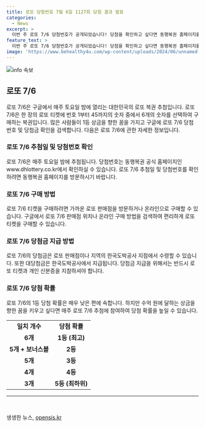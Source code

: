 ```yaml
---
title: 로또 당첨번호 7월 6일 1127회 당첨 결과 발표
categories:
  - News
excerpt: >
  이번 주 로또 7/6 당첨번호가 공개되었습니다! 당첨을 확인하고 싶다면 동행복권 홈페이지를 방문해주세요. www.dhlottery.co.kr
feature_text: >
  이번 주 로또 7/6 당첨번호가 공개되었습니다! 당첨을 확인하고 싶다면 동행복권 홈페이지를 방문해주세요. www.dhlottery.co.kr
image: 'https://www.behealthy4u.com/wp-content/uploads/2024/06/unnamed-file.png'
---
```


<p><img src="https://www.behealthy4u.com/wp-content/uploads/2024/06/unnamed-file.png" alt="info 속보" /></p>

<h2 data-ke-size="size26">로또 7/6</h2>

<p data-ke-size="size16">로또 7/6은 구글에서 매주 토요일 밤에 열리는 대한민국의 로또 복권 추첨입니다. 로또 7/6은 한 장의 로또 티켓에 번호 1부터 45까지의 숫자 중에서 6개의 숫자를 선택하여 구매하는 복권입니다. 많은 사람들이 1등 상금을 향한 꿈을 가지고 구글에 로또 7/6 당첨 번호 및 당첨금 확인을 검색합니다. 다음은 로또 7/6에 관한 자세한 정보입니다.</p>

<h3>로또 7/6 추첨일 및 당첨번호 확인</h3>

<p data-ke-size="size16">로또 7/6은 매주 토요일 밤에 추첨됩니다. 당첨번호는 동행복권 공식 홈페이지인 www.dhlottery.co.kr에서 확인하실 수 있습니다. 로또 7/6 추첨일 및 당첨번호를 확인하려면 동행복권 홈페이지를 방문하시기 바랍니다.</p>

<h3>로또 7/6 구매 방법</h3>

<p data-ke-size="size16">로또 7/6 티켓을 구매하려면 가까운 로또 판매점을 방문하거나 온라인으로 구매할 수 있습니다. 구글에서 로또 7/6 판매점 위치나 온라인 구매 방법을 검색하여 편리하게 로또 티켓을 구매할 수 있습니다.</p>

<h3>로또 7/6 당첨금 지급 방법</h3>

<p data-ke-size="size16">로또 7/6의 당첨금은 로또 판매점이나 지역의 한국도박공사 지점에서 수령할 수 있습니다. 또한 대당첨금은 한국도박공사에서 지급됩니다. 당첨금 지급을 위해서는 반드시 로또 티켓과 개인 신분증을 지참하셔야 합니다.</p>

<h3>로또 7/6 당첨 확률</h3>

<p data-ke-size="size16">로또 7/6의 1등 당첨 확률은 매우 낮은 편에 속합니다. 하지만 수억 원에 달하는 상금을 향한 꿈을 키우고 싶다면 매주 로또 7/6 추첨에 참여하여 당첨 확률을 높일 수 있습니다.</p>

<table>
    <tr>
        <td style="text-align: center; height: 17px;"><b>일치 개수</b></td>
        <td style="text-align: center; height: 17px;"><b>당첨 확률</b></td>
    </tr>
    <tr>
        <td style="text-align: center; height: 17px;"><b>6개</b></td>
        <td style="text-align: center; height: 17px;"><b>1등 (최고)</b></td>
    </tr>
    <tr>
        <td style="text-align: center; height: 17px;"><b>5개 + 보너스볼</b></td>
        <td style="text-align: center; height: 17px;"><b>2등</b></td>
    </tr>
    <tr>
        <td style="text-align: center; height: 17px;"><b>5개</b></td>
        <td style="text-align: center; height: 17px;"><b>3등</b></td>
    </tr>
    <tr>
        <td style="text-align: center; height: 17px;"><b>4개</b></td>
        <td style="text-align: center; height: 17px;"><b>4등</b></td>
    </tr>
    <tr>
        <td style="text-align: center; height: 17px;"><b>3개</b></td>
        <td style="text-align: center; height: 17px;"><b>5등 (최하위)</b></td>
    </tr>
</table>

<hr>

<p data-ke-size="size16">&nbsp;</p>
생생한 뉴스, <a href="https://opensis.kr" rel="dofollow">opensis.kr</a>



